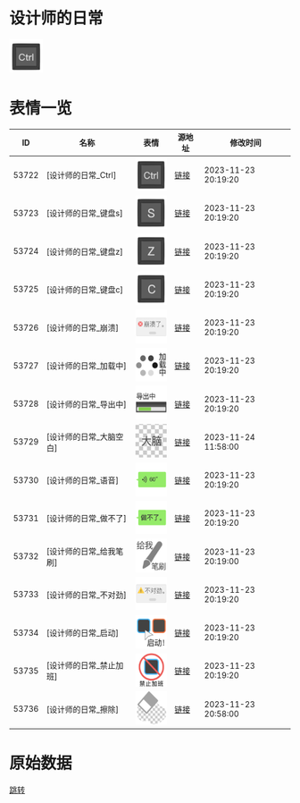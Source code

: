 # 设计师的日常

<img src="./cover.png" height="60" alt="cover" />

# 表情一览

|ID|名称|表情|源地址|修改时间|
|----|----|----|----|----|
|53722|[设计师的日常_Ctrl]|<img src="./pic/053722_%5B设计师的日常_Ctrl%5D.png" height="60" alt="Ctrl"/>|[链接](https://i0.hdslb.com/bfs/garb/5dc78201370df1e90f116c65a6d04f4a989e5edf.png)|2023-11-23 20:19:20|
|53723|[设计师的日常_键盘s]|<img src="./pic/053723_%5B设计师的日常_键盘s%5D.png" height="60" alt="键盘s"/>|[链接](https://i0.hdslb.com/bfs/garb/80b4ff33fadc0342ac84f04d106df1f7efcb55e0.png)|2023-11-23 20:19:20|
|53724|[设计师的日常_键盘z]|<img src="./pic/053724_%5B设计师的日常_键盘z%5D.png" height="60" alt="键盘z"/>|[链接](https://i0.hdslb.com/bfs/garb/e124c46638458a34e59eabf899c71257d3be2e26.png)|2023-11-23 20:19:20|
|53725|[设计师的日常_键盘c]|<img src="./pic/053725_%5B设计师的日常_键盘c%5D.png" height="60" alt="键盘c"/>|[链接](https://i0.hdslb.com/bfs/garb/99733f2a4e72d3dad3903049b97c234eaccd381f.png)|2023-11-23 20:19:20|
|53726|[设计师的日常_崩溃]|<img src="./pic/053726_%5B设计师的日常_崩溃%5D.png" height="60" alt="崩溃"/>|[链接](https://i0.hdslb.com/bfs/garb/facf4005e9f8db365591ff28c1041d443b278ccd.png)|2023-11-23 20:19:20|
|53727|[设计师的日常_加载中]|<img src="./pic/053727_%5B设计师的日常_加载中%5D.png" height="60" alt="加载中"/>|[链接](https://i0.hdslb.com/bfs/garb/a7d4cbc1dd00de4a16b4548ca74e37c24643e28b.png)|2023-11-23 20:19:20|
|53728|[设计师的日常_导出中]|<img src="./pic/053728_%5B设计师的日常_导出中%5D.png" height="60" alt="导出中"/>|[链接](https://i0.hdslb.com/bfs/garb/190277413aa8bc5b4281e759c222ebfce37b938b.png)|2023-11-23 20:19:20|
|53729|[设计师的日常_大脑空白]|<img src="./pic/053729_%5B设计师的日常_大脑空白%5D.png" height="60" alt="大脑空白"/>|[链接](https://i0.hdslb.com/bfs/garb/ea0a9ee49bfe561bcfbccc6c3437924216d2431d.png)|2023-11-24 11:58:00|
|53730|[设计师的日常_语音]|<img src="./pic/053730_%5B设计师的日常_语音%5D.png" height="60" alt="语音"/>|[链接](https://i0.hdslb.com/bfs/garb/bcc1734339687dfc5b2282769b77858a790c206d.png)|2023-11-23 20:19:20|
|53731|[设计师的日常_做不了]|<img src="./pic/053731_%5B设计师的日常_做不了%5D.png" height="60" alt="做不了"/>|[链接](https://i0.hdslb.com/bfs/garb/198ccbcd1956c48c5316a871e34ecdc96cfe324c.png)|2023-11-23 20:19:20|
|53732|[设计师的日常_给我笔刷]|<img src="./pic/053732_%5B设计师的日常_给我笔刷%5D.png" height="60" alt="给我笔刷"/>|[链接](https://i0.hdslb.com/bfs/garb/e4694ba6e3a327bc871e2f98045ba63a219091e5.png)|2023-11-23 20:19:00|
|53733|[设计师的日常_不对劲]|<img src="./pic/053733_%5B设计师的日常_不对劲%5D.png" height="60" alt="不对劲"/>|[链接](https://i0.hdslb.com/bfs/garb/0fb493c9c5600252b9c7a366fc639ea5d641d271.png)|2023-11-23 20:19:20|
|53734|[设计师的日常_启动]|<img src="./pic/053734_%5B设计师的日常_启动%5D.png" height="60" alt="启动"/>|[链接](https://i0.hdslb.com/bfs/garb/65e549dd764bb114709dde0a8d62049d35aff2b9.png)|2023-11-23 20:19:20|
|53735|[设计师的日常_禁止加班]|<img src="./pic/053735_%5B设计师的日常_禁止加班%5D.png" height="60" alt="禁止加班"/>|[链接](https://i0.hdslb.com/bfs/garb/8e1234f1739956b673cd81e6bd088a39fd2f064b.png)|2023-11-23 20:19:20|
|53736|[设计师的日常_擦除]|<img src="./pic/053736_%5B设计师的日常_擦除%5D.png" height="60" alt="擦除"/>|[链接](https://i0.hdslb.com/bfs/garb/cf5a060bdc93a73ca0c02fd246f56446173fbc63.png)|2023-11-23 20:58:00|

# 原始数据

[跳转](./raw.json)

